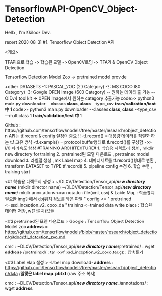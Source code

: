 # TensorflowAPI-OpenCV_Object-Detection
Hello , I'm Kkilook Dev.

report 2020_08_31
#1. Tensorflow Object Detection API 

<개요>

TFAPI으로 학습 -> 학습된 모델 -> OpenCV로딩 -> TFAPI & OpenCV Object Detection 

<DATASET>
  
  Tensorflow Detection Model Zoo -> pretrained model provide
  
  +other DATASETS
   -1: PASCAL_VOC (20 Category)
   -2: MS COCO (80 Category)
   -3: Google OPEN Image (600 Category) 
     -- 원하는 데이터 출 가능 --
      OIDv4 tool kit -> OPEN Image에서 원하는 category 추출가능
      code>> python3 main.py downloader --classes ____class____, ____class____ --type_csv __train/validation/test 中 1__
      code>> python3 main.py downloader --classes ____class____, ____class____ --type_csv --multiclass 1 __train/validation/test 中 1__

<DOWNLOAD Tensorflow Object Detection API>
  Github : https://github.com/tensorflow/models/tree/master/research/object_detection
  
  
<TRAINING _ CUSTOM DATASET TRAINING PROCESS>
  API는 tf.record & config 설정이 중요 !!
    -tf.record() = 대용량 데이터를 직렬화 하는 t.f 고유 방식
    -tf.example() = protocol buffer형태로 tf.record()를 구성함
                      ->> I/0 처리속도 향상
  
<TRAINING PIPELINE CONFIG>
  #TRAINING ARCHITECTURE#
  1. 학습용 디렉토리 생성 , mkdir new directory for training
  2. pretrained된 모델 다운로드 , pretrained model download
  3. 라벨맵 생성 , mk Label map
  4. 데이터세트를 tf.record()형태로 변환 ,  transform DATASET to TYPE tf.record()
  5. pipeline config 수정 
  6. 학습 수행 , training start
  
  
  <#1 학습용 디렉토리 생성 >
  ~/DLCV/Detection/Tensor_api/___new directory name___ (mkdir  director name)
  ~/DLCV/Detection/Tensor_api/___new directory name___/ mkdir annotations    <=annotation file(xml, csv) & Lable Map : 학습할떄 필요한 img안에서 obj위치 정보를 담은 파일
                                                          "   config         <=
                                                          "   pretrained     <=ssd_inception_v2, coco_da
                                                          "   training       <=trained data write place : 학습된 데이터 저장, w(가중치)값들
                                                          
  <#2 pretrained된 모델 다운로드 >
  Google : Tensorflow Object Detection Model zoo
  __address__ = https://github.com/tensorflow/models/blob/master/research/object_detection/g3doc/tf1_detection_zoo.md
  
  cmd : ~DLCV/Detection/Tensor_api/___new directory name___/pretrained/ : wget __address__
                                                           /pretrained/ : tar -xvf ssd_inception_v2_coco.tar.gz    : 압축풀기
                                                           
                                                           
  <#3 Label Map 생성 >
  -label map download- 
  __address__ : https://github.com/tensorflow/models/tree/master/research/object_detection/data /__알맞은 label map. pbtxt__ (raw 주소 복사)
  
 
  cmd : ~DLCV/Detection/Tensor_api/___new directory name____/annotations/ : wget __address__
  
  
  
                                                        
  
  

